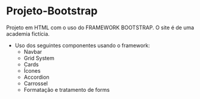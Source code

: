 # Projeto-Bootstrap

Projeto em HTML com o uso do FRAMEWORK BOOTSTRAP.
O site é de uma academia fictícia.

- Uso dos seguintes componentes usando o framework:
  * Navbar
  * Grid System
  * Cards
  * Ícones
  * Accordion
  * Carrossel
  * Formatação e tratamento de forms
